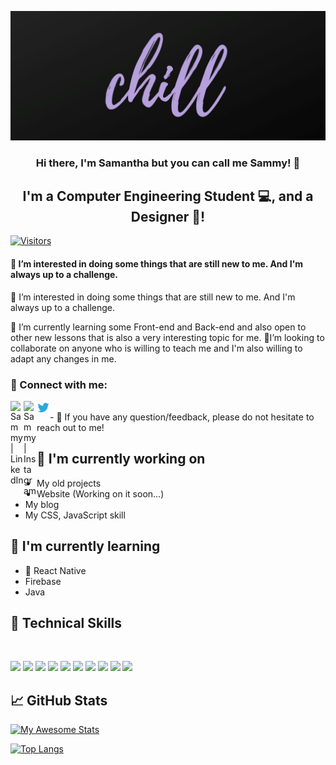 

<p align="center">
  <a href="https://www.yushi.dev/" target="_blank" rel="noreferrer"><img src="https://github.com/SammyJaneBS/SammyJaneBS/blob/main/Banner.jpg" alt="my banner"></a>
</p>

<h3 align="center">
Hi there, I'm Samantha but you can call me Sammy! 👋
</h3>

<h2 align="center">
I'm a Computer Engineering Student 💻, and a Designer 🎨!
</h2> 

[![Visitors](https://visitor-badge.glitch.me/badge?page_id=SammyJaneBS.SammyJaneBS)](https://github.com/SammyJaneBS)


#### 👀 I’m interested in doing some things that are still new to me. And I'm always up to a challenge.
👀 I’m interested in doing some things that are still new to me. And I'm always up to a challenge.

🌱 I’m currently learning some Front-end and Back-end and also open to other new lessons that is also a very interesting topic for me.
💞️I’m looking to collaborate on anyone who is willing to teach me and I'm also willing to adapt any changes in me. 

### 🤝 Connect with me:

<a href="https://www.linkedin.com/in/SamanthSeblos/"><img align="left" src="https://raw.githubusercontent.com/yushi1007/yushi1007/main/images/linkedin.svg" alt="Sammy | LinkedIn" width="21px"/></a>
<a href="https://www.instagram.com/seblossamantha/"><img align="left" src="https://raw.githubusercontent.com/yushi1007/yushi1007/main/images/instagram.svg" alt="Sammy | Instagram" width="21px"/></a>
<a href="https://twitter.com/yipeeSammy"><img align="left" src="https://github.com/SammyJaneBS/SammyJaneBS/blob/main/twitter-logo-vector-png-clipart-1.png" width="21px"/></a>

</br>
- 💬 If you have any question/feedback, please do not hesitate to reach out to me!

## 🔭 I'm currently working on

- My old projects
- Website (Working on it soon...)
- My blog
- My CSS, JavaScript skill 

## 🌱 I'm currently learning

- 📱 React Native
- Firebase
- Java

## 💼 Technical Skills

</br>

![](https://img.shields.io/badge/Tools-Figma-informational?style=flat&logo=Figma&color=F24E1E)
![](https://img.shields.io/badge/Programming-C#-informational?style=flat&logo=C#&color=CB3837)
![](https://img.shields.io/badge/Programming-C-informational?style=flat&logo=C#&color=CB3837)
![](https://img.shields.io/badge/Programming-C++-informational?style=flat&logo=C#&color=CB3837)
![](https://img.shields.io/badge/Tools-SketchUp-informational?style=flat&logo=Sketchup&color=430098)
![](https://img.shields.io/badge/Tools-Blender-informational?style=flat&logo=Blender&color=00C7B7)
![](https://img.shields.io/badge/Tools-AdobePhotoshop-informational?style=flat&logo=Adobephotoshop&color=F05032)
![](https://img.shields.io/badge/Tools-VSCode-informational?style=flat&logo=VSCode&color=F05032)
![](https://img.shields.io/badge/Tools-IntelliJ-informational?style=flat&logo=IntelliJ&color=F05032)
![](https://img.shields.io/badge/Tools-GitHub-informational?style=flat&logo=GitHub&color=181717)


## 📈 GitHub Stats 

[![My Awesome Stats](https://awesome-github-stats.azurewebsites.net/user-stats/SammyJaneBS?cardType=github&theme=jolly)](https://git.io/awesome-stats-card)

[![Top Langs](https://github-readme-stats.vercel.app/api/top-langs/?username=SammyJaneBS)](https://github.com/SammyJaneBS/github-readme-stats)




